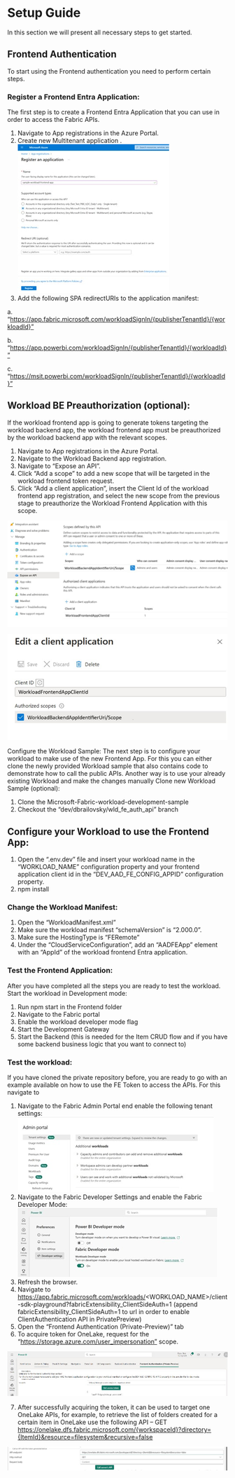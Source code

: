 
# Setup Guide

In this section we will present all necessary steps to get started. 

## Frontend Authentication
To start using the Frontend authentication you need to perform certain steps.

### Register a Frontend Entra Application:
The first step is to create a Frontend Entra Application that you can use in order to access the Fabric APIs. 
1. Navigate to App registrations in the Azure Portal.
2.	Create new Multitenant application .
 ![Setup Step 1](./media/Setup-EntraApp-Registration.jpg)
3.	Add the following SPA redirectURIs to the application manifest:

a.	“https://app.fabric.microsoft.com/workloadSignIn/{publisherTenantId}/{workloadId}”

b.	“https://app.powerbi.com/workloadSignIn/{publisherTenantId}/{workloadId}”

c.	“https://msit.powerbi.com/workloadSignIn/{publisherTenantId}/{workloadId}”


## Workload BE Preauthorization (optional):
If the workload frontend app is going to generate tokens targeting the workload backend app, the workload frontend app must be preauthorized by the workload backend app with the relevant scopes.
1.	Navigate to App registrations in the Azure Portal.
2.	Navigate to the Workload Backend app registration.
3.	Navigate to “Expose an API”.
4.	Click “Add a scope” to add a new scope that will be targeted in the workload frontend token request.
5.	Click “Add a client application”, insert the Client Id of the workload frontend app registration, and select the new scope from the previous stage to preauthorize the Workload Frontend Application with this scope.  

 ![BE Preuthorization](./media/Setup-EntraApp-PreauthBE.jpg)

 ![Edit Client App](./media/Setup-EntraApp-Edit-Client-app.jpg)
 
Configure the Workload Sample:
The next step is to configure your workload to make use of the new Frontend App. For this you can either clone the newly provided Workload sample that also contains code to demonstrate how to call the public APIs. Another way is to use your already existing Workload and make the changes manually 
Clone new Workload Sample (optional):
1.	Clone the Microsoft-Fabric-workload-development-sample
2.	Checkout the “dev/dbrailovsky/wld_fe_auth_api” branch


## Configure your Workload to use the Frontend App: 
1.	Open the “.env.dev” file and insert your workload name in the “WORKLOAD_NAME” configuration property and your frontend application client id in the “DEV_AAD_FE_CONFIG_APPID” configuration property.
2.	npm install

### Change the Workload Manifest:
1.	Open the “WorkloadManifest.xml”
2.	Make sure the  workload manifest “schemaVersion” is “2.000.0”.
3.	Make sure the HostingType is “FERemote”
4.	Under the “CloudServiceConfiguration”, add an “AADFEApp” element with an “AppId” of the workload frontend Entra application.
 
### Test the Frontend Application:
After you have completed all the steps you are ready to test the workload. 
Start the workload in Development mode: 
1.	Run npm start in the Frontend folder
2.	Navigate to the Fabric portal
3.	Enable the workload developer mode flag
4.	Start the Development Gateway
5.	Start the Backend (this is needed for the Item CRUD flow and if you have some backend business logic that you want to connect to)

### Test the workload: 
If you have cloned the private repository before, you are ready to go with an example available on how to use the FE Token to access the APIs. For this navigate to 
1.	Navigate to the Fabric Admin Portal end enable the following tenant settings:
  ![Setup Test](./media/Setup-Test-1.jpg)
2.	Navigate to the Fabric Developer Settings and enable the Fabric Developer Mode:
   ![Setup Test](./media/Setup-Test-2.jpg)
3.	Refresh the browser.
4.	Navigate to https://app.fabric.microsoft.com/workloads/<WORKLOAD_NAME>/client-sdk-playground?fabricExtensibility_ClientSideAuth=1
(append fabricExtensibility_ClientSideAuth=1 to url in order to enable ClientAuthentication API in PrivatePreview)
5.	Open the “Frontend Authentication (Private-Preview)” tab
6.	To acquire token for OneLake, request for the “https://storage.azure.com/user_impersonation” scope.

  ![Setup Test](./media/Setup-Test-3.jpg)
 
7.	After successfully acquiring the token, it can be used to target one OneLake APIs, for example, to retrieve the list of folders created for a certain item in OneLake use the following API – GET https://onelake.dfs.fabric.microsoft.com/{workspaceId}?directory={ItemId}&resource=filesystem&recursive=false
 
  ![Setup Test](./media/Setup-Test-4.jpg)
